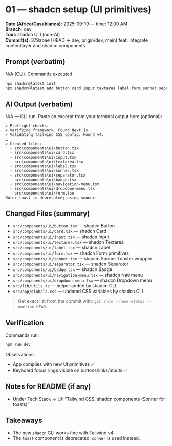 # 01 — shadcn setup (UI primitives)

**Date (Africa/Casablanca):** 2025-09-19  — time: 12:00 AM  
**Branch:** dev  
**Tool:** shadcn CLI (non-AI)  
**Commit(s):** 379abae (HEAD -> dev, origin/dev, main) feat: integrate contentlayer and shadcn components

## Prompt (verbatim)
N/A (CLI). Commands executed:
```bash
npx shadcn@latest init
npx shadcn@latest add button card input textarea label form sonner separator badge navigation-menu dropdown-menu
```

## AI Output (verbatim)
N/A — CLI run. Paste an excerpt from your terminal output here (optional):
```text
✔ Preflight checks.
✔ Verifying framework. Found Next.js.
✔ Validating Tailwind CSS config. Found v4.
…
✔ Created files:
  - src\components\ui\button.tsx
  - src\components\ui\card.tsx
  - src\components\ui\input.tsx
  - src\components\ui\textarea.tsx
  - src\components\ui\label.tsx
  - src\components\ui\sonner.tsx
  - src\components\ui\separator.tsx
  - src\components\ui\badge.tsx
  - src\components\ui\navigation-menu.tsx
  - src\components\ui\dropdown-menu.tsx
  - src\components\ui\form.tsx
Note: toast is deprecated; using sonner.
```

## Changed Files (summary)
- `src/components/ui/button.tsx` — shadcn Button
- `src/components/ui/card.tsx` — shadcn Card
- `src/components/ui/input.tsx` — shadcn Input
- `src/components/ui/textarea.tsx` — shadcn Textarea
- `src/components/ui/label.tsx` — shadcn Label
- `src/components/ui/form.tsx` — shadcn Form primitives
- `src/components/ui/sonner.tsx` — shadcn Sonner Toaster wrapper
- `src/components/ui/separator.tsx` — shadcn Separator
- `src/components/ui/badge.tsx` — shadcn Badge
- `src/components/ui/navigation-menu.tsx` — shadcn Nav menu
- `src/components/ui/dropdown-menu.tsx` — shadcn Dropdown menu
- `src/lib/utils.ts` — helper added by shadcn CLI
- `src/app/globals.css` — updated CSS variables by shadcn CLI

> Get exact list from the commit with: `git show --name-status --oneline HEAD`.


## Verification
Commands run:
```bash
npm run dev
```
Observations:
- App compiles with new UI primitives ✅
- Keyboard focus rings visible on buttons/links/inputs ✅

## Notes for README (if any)
- Under Tech Stack → UI: “Tailwind CSS, shadcn components (Sonner for toasts)”

## Takeaways
- The new `shadcn` CLI works fine with Tailwind v4.
- The `toast` component is deprecated; `sonner` is used instead.
